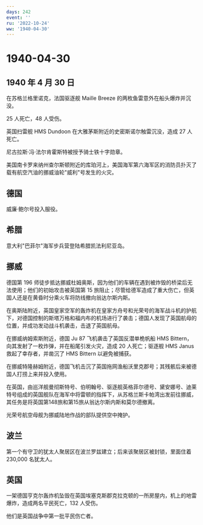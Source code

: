 ```yaml
---
days: 242
event: ''
ru: '2022-10-24'
ww: '1940-04-30'
---
```


# 1940-04-30

## 1940 年 4 月 30 日

在苏格兰格里诺克，法国驱逐舰 Maille Breeze
的两枚鱼雷意外在船头爆炸并沉没。

25 人死亡，48 人受伤。

英国扫雷舰 HMS Dundoon 在大雅茅斯附近的史密斯诺尔触雷沉没，造成 27
人死亡。

尼古拉斯·冯·法尔肯霍斯特被授予骑士铁十字勋章。

美国南卡罗来纳州查尔斯顿附近的库珀河上，美国海军第六海军区的消防员扑灭了载有航空汽油的挪威油轮"威利"号发生的火灾。

## 德国

威廉·鲍尔号投入服役。

## 希腊

意大利"巴菲尔"海军步兵营登陆希腊凯法利尼亚岛。

## 挪威

德国第 196
师徒步抵达挪威杜姆奥斯，因为他们的车辆在遇到被炸毁的桥梁后无法使用；他们的初始攻击被英国第
15
旅阻止；尽管给德军造成了重大伤亡，但英国人还是在黄昏时分乘火车将防线撤向翁达尔斯内斯。

在奥斯陆附近，英国皇家空军的轰炸机在皇家方舟号和光荣号的海军战斗机的护航下，对德国控制的斯塔万格和福内布的机场进行了袭击；德国人发现了英国航母的位置，并成功发动战斗机袭击，击退了英国航母。

在挪威纳姆索斯附近，德国 Ju 87 飞机袭击了英国反潜单桅帆船 HMS
Bittern，向其发射了一枚炸弹，并在船尾引发火灾，造成 20 人死亡；驱逐舰
HMS Janus 救起了幸存者，并凿沉了 HMS Bittern 以避免被捕获。

在挪威特隆赫姆附近，德国飞机击沉了英国拖网渔船沃里克郡号；其残骸后来被德国人打捞上来并投入使用。

在英国，由巡洋舰曼彻斯特号、伯明翰号、驱逐舰英格菲尔德号、黛安娜号、迪莱特号组成的英国舰队在海军中将雷顿的指挥下，从苏格兰斯卡帕湾出发前往挪威，其任务是将英国第148旅和第15旅从翁达尔斯内斯和莫尔德撤离。

光荣号航空母舰为挪威陆地作战的部队提供空中掩护。

## 波兰

第一个有守卫的犹太人聚居区在波兰罗兹建立；后来该聚居区被封锁，里面住着
230,000 名犹太人。

## 英国

一架德国亨克尔轰炸机坠毁在英国埃塞克斯郡克拉克顿的一所房屋内，机上的地雷爆炸，造成两名平民死亡，132
人受伤。

他们是英国战争中第一批平民伤亡者。